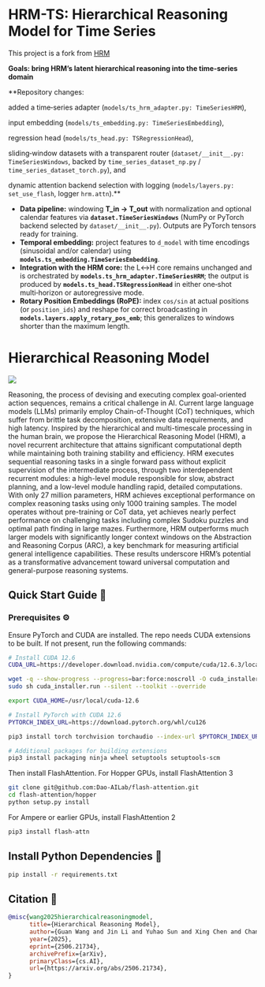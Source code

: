 
# HRM-TS: Hierarchical Reasoning Model for Time Series

This project is a fork from [HRM](https://github.com/sapientinc/HRM)

**Goals: bring HRM’s latent hierarchical reasoning into the time‑series domain**

**Repository changes: 

added a time‑series adapter (`models/ts_hrm_adapter.py: TimeSeriesHRM`), 

input embedding (`models/ts_embedding.py: TimeSeriesEmbedding`), 

regression head (`models/ts_head.py: TSRegressionHead`), 

sliding‑window datasets with a transparent router (`dataset/__init__.py: TimeSeriesWindows`, backed by `time_series_dataset_np.py` / `time_series_dataset_torch.py`), and 

dynamic attention backend selection with logging (`models/layers.py: set_use_flash`, logger `hrm.attn`).**

* **Data pipeline:** windowing **T\_in → T\_out** with normalization and optional calendar features via **`dataset.TimeSeriesWindows`** (NumPy or PyTorch backend selected by `dataset/__init__.py`). Outputs are PyTorch tensors ready for training.
* **Temporal embedding:** project features to `d_model` with time encodings (sinusoidal and/or calendar) using **`models.ts_embedding.TimeSeriesEmbedding`**.
* **Integration with the HRM core:** the L↔H core remains unchanged and is orchestrated by **`models.ts_hrm_adapter.TimeSeriesHRM`**; the output is produced by **`models.ts_head.TSRegressionHead`** in either one‑shot multi‑horizon or autoregressive mode.
* **Rotary Position Embeddings (RoPE):** index `cos/sin` at actual positions (or `position_ids`) and reshape for correct broadcasting in **`models.layers.apply_rotary_pos_emb`**; this generalizes to windows shorter than the maximum length.



# Hierarchical Reasoning Model

![](./assets/hrm.png)

Reasoning, the process of devising and executing complex goal-oriented action sequences, remains a critical challenge in AI.
Current large language models (LLMs) primarily employ Chain-of-Thought (CoT) techniques, which suffer from brittle task decomposition, extensive data requirements, and high latency. Inspired by the hierarchical and multi-timescale processing in the human brain, we propose the Hierarchical Reasoning Model (HRM), a novel recurrent architecture that attains significant computational depth while maintaining both training stability and efficiency.
HRM executes sequential reasoning tasks in a single forward pass without explicit supervision of the intermediate process, through two interdependent recurrent modules: a high-level module responsible for slow, abstract planning, and a low-level module handling rapid, detailed computations. With only 27 million parameters, HRM achieves exceptional performance on complex reasoning tasks using only 1000 training samples. The model operates without pre-training or CoT data, yet achieves nearly perfect performance on challenging tasks including complex Sudoku puzzles and optimal path finding in large mazes.
Furthermore, HRM outperforms much larger models with significantly longer context windows on the Abstraction and Reasoning Corpus (ARC), a key benchmark for measuring artificial general intelligence capabilities.
These results underscore HRM’s potential as a transformative advancement toward universal computation and general-purpose reasoning systems.

## Quick Start Guide 🚀

### Prerequisites ⚙️

Ensure PyTorch and CUDA are installed. The repo needs CUDA extensions to be built. If not present, run the following commands:

```bash
# Install CUDA 12.6
CUDA_URL=https://developer.download.nvidia.com/compute/cuda/12.6.3/local_installers/cuda_12.6.3_560.35.05_linux.run

wget -q --show-progress --progress=bar:force:noscroll -O cuda_installer.run $CUDA_URL
sudo sh cuda_installer.run --silent --toolkit --override

export CUDA_HOME=/usr/local/cuda-12.6

# Install PyTorch with CUDA 12.6
PYTORCH_INDEX_URL=https://download.pytorch.org/whl/cu126

pip3 install torch torchvision torchaudio --index-url $PYTORCH_INDEX_URL

# Additional packages for building extensions
pip3 install packaging ninja wheel setuptools setuptools-scm
```

Then install FlashAttention. For Hopper GPUs, install FlashAttention 3

```bash
git clone git@github.com:Dao-AILab/flash-attention.git
cd flash-attention/hopper
python setup.py install
```

For Ampere or earlier GPUs, install FlashAttention 2

```bash
pip3 install flash-attn
```

## Install Python Dependencies 🐍

```bash
pip install -r requirements.txt
```


## Citation 📜

```bibtex
@misc{wang2025hierarchicalreasoningmodel,
      title={Hierarchical Reasoning Model}, 
      author={Guan Wang and Jin Li and Yuhao Sun and Xing Chen and Changling Liu and Yue Wu and Meng Lu and Sen Song and Yasin Abbasi Yadkori},
      year={2025},
      eprint={2506.21734},
      archivePrefix={arXiv},
      primaryClass={cs.AI},
      url={https://arxiv.org/abs/2506.21734}, 
}
```